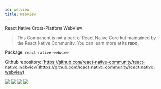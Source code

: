 ```yaml
---
id: webview
title: Webview
---
```


React Native Cross-Platform WebView

> This Component is not a part of React Native Core but maintained by the React Native Community. You can learn more at its [repo](https://github.com/react-native-community/react-native-webview).

Package: `react-native-webview`

Github repository: [https://github.com/react-native-community/react-native-webview](https://github.com/react-native-community/react-native-webview)

<div class="docs_badges">
<img src="https://img.shields.io/github/stars/react-native-community/react-native-webview?style=social" />
<img src="https://img.shields.io/github/issues-pr-raw/react-native-community/react-native-webview" />
<img src="https://img.shields.io/github/issues-raw/react-native-community/react-native-webview" />
<img src="https://img.shields.io/npm/v/react-native-webview" />
</div>
